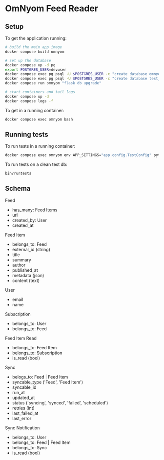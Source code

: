 # OmNyom Feed Reader

## Setup

To get the application running:

```bash
# build the main app image
docker compose build omnyom

# set up the database
docker compose up -d pg
export POSTGRES_USER=devuser
docker compose exec pg psql -U $POSTGRES_USER -c "create database omnyom owner $POSTGRES_USER;"
docker compose exec pg psql -U $POSTGRES_USER -c "create database test_omnyom owner $POSTGRES_USER;"
docker compose run omnyom "flask db upgrade"

# start containers and tail logs
docker compose up -d
docker compose logs -f
```

To get in a running container:

```bash
docker compose exec omnyom bash
```

## Running tests

To run tests in a running container:

```bash
docker compose exec omnyom env APP_SETTINGS="app.config.TestConfig" pytest
```

To run tests on a clean test db:

```bash
bin/runtests
```

## Schema

Feed

- has_many: Feed Items
- url
- created_by: User
- created_at

Feed Item

- belongs_to: Feed
- external_id (string)
- title
- summary
- author
- published_at
- metadata (json)
- content (text)

User

- email
- name

Subscription

- belongs_to: User
- belongs_to: Feed

Feed Item Read

- belongs_to: Feed Item
- belongs_to: Subscription
- is_read (bool)

Sync

- belogs_to: Feed | Feed Item
- syncable_type ('Feed', 'Feed Item')
- syncable_id
- run_at
- updated_at
- status ('syncing', 'synced', 'failed', 'scheduled')
- retries (int)
- last_failed_at
- last_error

Sync Notification

- belongs_to: User
- belongs_to: Feed | Feed Item
- belongs_to: Sync
- is_read (bool)
